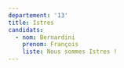 ```yaml
---
departement: '13'
title: Istres
candidats:
  - nom: Bernardini
    prenom: François
    liste: Nous sommes Istres !
---
```


